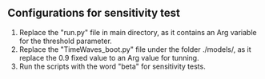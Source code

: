## Configurations for sensitivity test
1. Replace the "run.py" file in main directory, as it contains an Arg variable for the threshold parameter.
2. Replace the "TimeWaves_boot.py" file under the folder ./models/, as it replace the 0.9 fixed value to an Arg value for tunning.
3. Run the scripts with the word "beta" for sensitivity tests. 
